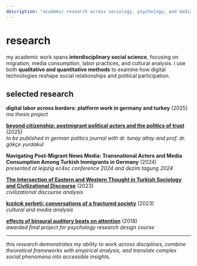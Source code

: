 ```yaml
---
description: "academic research across sociology, psychology, and media studies"
---
```


# research

my academic work spans **interdisciplinary social science**, focusing on migration, media consumption, labor practices, and cultural analysis. i use both **qualitative and quantitative methods** to examine how digital technologies reshape social relationships and political participation.

## selected research


**digital labor across borders: platform work in germany and turkey** (2025)  
*ma thesis project*

**[beyond citizenship: postmigrant political actors and the politics of trust](/research/beyond-citizenship/)** (2025)  
*to be published in german politics journal with dr. tunay altay and prof. dr. gökçe yurdakul*

**Navigating Post-Migrant News Media: Transnational Actors and Media Consumption Among Turkish Immigrants in Germany** (2024)  
*presented at leipzig ec4sc conference 2024 and dezim tagung 2024*

**[The Intersection of Eastern and Western Thought in Turkish
Sociology and Civilizational Discourse](/research/turkish-sociology.pdf)** (2023)  
*civilizational discourse analysis*

**[kızılcık şerbeti: conversations of a fractured society](/research/kizilcik-serbeti.pdf)** (2023)  
*cultural and media analysis*

**[effects of binaural auditory beats on attention](/research/binaural-beats.pdf)** (2018)  
*awarded final project for psychology research design course*

---

*this research demonstrates my ability to work across disciplines, combine theoretical frameworks with empirical analysis, and translate complex social phenomena into accessible insights.*
